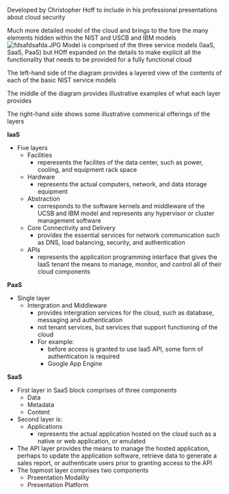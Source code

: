 Developed by Christopher Hoff to include in his professional presentations about cloud security

Much more detailed model of the cloud and brings to the fore the many elements hidden within the NIST and USCB and IBM models
![fdsafdsafda.JPG](../../_resources/fdsafdsafda.JPG)
Model is comprised of the three service models (IaaS, SaaS, PaaS) but HOff expanded on the details to make explicit all the functionality that needs to be provided for a fully functional cloud

The left-hand side of the diagram provides a layered view of the contents of each of the basic NIST service models

The middle of the diagram provides illustrative examples of what each layer provides

The right-hand side shows some illustrative commerical offerings of the layers

**IaaS**
- Five layers
	- Facilities
		- reperesents the facilites of the data center, such as power, cooling, and equipment rack space
	- Hardware
		- represents the actual computers, network, and data storage equipment
	- Abstraction
		- corresponds to the software kernels and middleware of the UCSB and IBM model and represents any hypervisor or cluster management software
	- Core Connectivity and Delivery
		- provides the essential services for network communication such as DNS, load balancing, security, and authentication
	- APIs
		- represents the application programming interface that gives the IaaS tenant the means to manage, monitor, and control all of their cloud components


**PaaS**
- Single layer
	- Intergration and Middleware
		- provides intergration services for the cloud, such as database, messaging and authentication
		- not tenant services, but services that support functioning of the cloud
		- For example:
			- before access is granted to use IaaS API, some form of authentication is required
			- Google App Engine
 

**SaaS**
- First layer in SaaS block comprises of three components
	- Data
	- Metadata
	- Content
- Second layer is:
	- Applications
		- represents the actual application hosted on the cloud such as a native or web application, or emulated
- The API layer provides the means to manage the hosted application, perhaps to update the application software, retrieve data to generate a sales report, or authenticate users prior to granting access to the API
- The topmost layer comprises two components
	- Prseentation Modality
	- Presentation Platform

